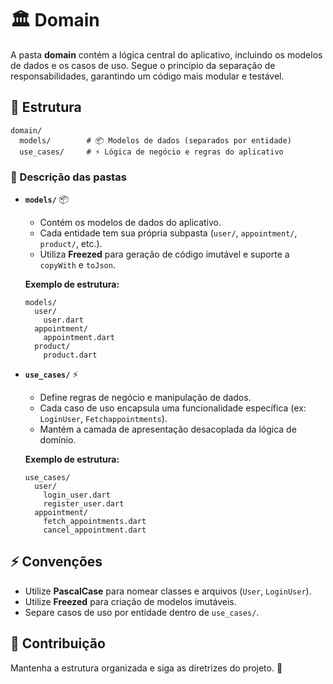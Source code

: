 # 🏛️ Domain

A pasta **domain** contém a lógica central do aplicativo, incluindo os modelos de dados e os casos de uso. Segue o princípio da separação de responsabilidades, garantindo um código mais modular e testável.

## 📂 Estrutura

```
domain/
  models/        # 📦 Modelos de dados (separados por entidade)
  use_cases/     # ⚡ Lógica de negócio e regras do aplicativo
```

### 📌 Descrição das pastas

- **`models/`** 📦

  - Contém os modelos de dados do aplicativo.
  - Cada entidade tem sua própria subpasta (`user/`, `appointment/`, `product/`, etc.).
  - Utiliza **Freezed** para geração de código imutável e suporte a `copyWith` e `toJson`.

  **Exemplo de estrutura:**

  ```
  models/
    user/
      user.dart
    appointment/
      appointment.dart
    product/
      product.dart
  ```

- **`use_cases/`** ⚡

  - Define regras de negócio e manipulação de dados.
  - Cada caso de uso encapsula uma funcionalidade específica (ex: `LoginUser`, `Fetchappointments`).
  - Mantém a camada de apresentação desacoplada da lógica de domínio.

  **Exemplo de estrutura:**

  ```
  use_cases/
    user/
      login_user.dart
      register_user.dart
    appointment/
      fetch_appointments.dart
      cancel_appointment.dart
  ```

## ⚡ Convenções

- Utilize **PascalCase** para nomear classes e arquivos (`User`, `LoginUser`).
- Utilize **Freezed** para criação de modelos imutáveis.
- Separe casos de uso por entidade dentro de `use_cases/`.

## 🤝 Contribuição

Mantenha a estrutura organizada e siga as diretrizes do projeto. 🚀

